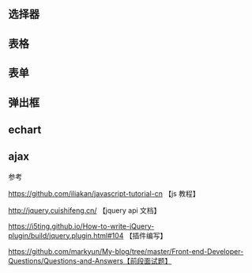 

## 选择器

## 表格

##  表单

## 弹出框

## echart

## ajax



参考

https://github.com/iliakan/javascript-tutorial-cn 【js 教程】

http://jquery.cuishifeng.cn/ 【jquery api 文档】

https://i5ting.github.io/How-to-write-jQuery-plugin/build/jquery.plugin.html#104 【插件编写】

https://github.com/markyun/My-blog/tree/master/Front-end-Developer-Questions/Questions-and-Answers【前段面试题】



